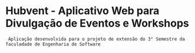 # Hubvent - Aplicativo Web para Divulgação de Eventos e Workshops
     Aplicação desenvolvida para o projeto de extensão do 3° Semestre da faculadade de Engenharia de Software



 
